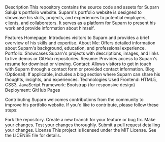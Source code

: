 Description
This repository contains the source code and assets for Suparn Saluja's portfolio website. Suparn's portfolio website is designed to showcase his skills, projects, and experiences to potential employers, clients, and collaborators. It serves as a platform for Suparn to present his work and provide information about himself.

Features
Homepage: Introduces visitors to Suparn and provides a brief overview of his skills and expertise.
About Me: Offers detailed information about Suparn's background, education, and professional experience.
Portfolio: Showcases Suparn's projects with descriptions, images, and links to live demos or GitHub repositories.
Resume: Provides access to Suparn's resume for download or viewing.
Contact: Allows visitors to get in touch with Suparn through a contact form or provided contact information.
Blog (Optional): If applicable, includes a blog section where Suparn can share his thoughts, insights, and experiences.
Technologies Used
Frontend: HTML5, CSS3, JavaScript
Framework: Bootstrap (for responsive design)
Deployment: GitHub Pages


Contributing
Suparn welcomes contributions from the community to improve his portfolio website. If you'd like to contribute, please follow these steps:

Fork the repository.
Create a new branch for your feature or bug fix.
Make your changes.
Test your changes thoroughly.
Submit a pull request detailing your changes.
License
This project is licensed under the MIT License. See the LICENSE file for details.
